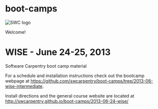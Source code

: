 boot-camps
==========
![SWC logo](http://software-carpentry.org/img/software-carpentry-banner.png)

Welcome!

# WISE - June 24-25, 2013
Software Carpentry boot camp material

For a schedule and installation instructions check out the bootcamp webpage at
https://github.com/swcarpentry/boot-camps/tree/2013-06-wise-intermediate.

Install directions and the general course website are located at 
http://swcarpentry.github.io/boot-camps/2013-06-24-wise/